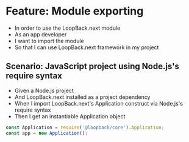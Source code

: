 # Feature: Module exporting

- In order to use the LoopBack.next module
- As an app developer
- I want to import the module
- So that I can use LoopBack.next framework in my project

## Scenario: JavaScript project using Node.js's require syntax

- Given a Node.js project
- And LoopBack.next installed as a project dependency
- When I import LoopBack.next's Application construct via Node.js's require
  syntax
- Then I get an instantiable Application object

```js
const Application = require('@loopback/core').Application;
const app = new Application();
```
